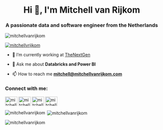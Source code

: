 
<h1 align="center">Hi 👋, I'm Mitchell van Rijkom</h1>
<h3 align="center">A passionate data and software engineer from the Netherlands</h3>

<p align="left"> <img src="https://komarev.com/ghpvc/?username=mitchellvanrijkom&label=Profile%20views&color=0e75b6&style=flat" alt="mitchellvanrijkom" /> </p>

<!-- <p align="left"> <a href="https://github.com/ryo-ma/github-profile-trophy"><img src="https://github-profile-trophy.vercel.app/?username=mitchellvanrijkom" alt="mitchellvanrijkom" /></a> </p> -->

<p align="left"> <a href="https://twitter.com/mitchellvrijkom" target="blank"><img src="https://img.shields.io/twitter/follow/mitchellvrijkom?logo=twitter&style=for-the-badge" alt="mitchellvrijkom" /></a> </p>

- 🔭 I’m currently working at [TheNextGen](https://www.thenextgen.nl/)

- 💬 Ask me about **Databricks and Power BI**

- 📫 How to reach me **mitchell@mitchellvanrijkom.com**

<h3 align="left">Connect with me:</h3>
<p align="left">
<a href="https://twitter.com/mitchellvrijkom" target="blank"><img align="center" src="https://raw.githubusercontent.com/rahuldkjain/github-profile-readme-generator/master/src/images/icons/Social/twitter.svg" alt="mitchellvrijkom" height="30" width="40" /></a>
<a href="https://linkedin.com/in/mitchellvrijkom" target="blank"><img align="center" src="https://raw.githubusercontent.com/rahuldkjain/github-profile-readme-generator/master/src/images/icons/Social/linked-in-alt.svg" alt="mitchellvrijkom" height="30" width="40" /></a>
<a href="https://fb.com/mitchellvrijkom" target="blank"><img align="center" src="https://raw.githubusercontent.com/rahuldkjain/github-profile-readme-generator/master/src/images/icons/Social/facebook.svg" alt="mitchellvrijkom" height="30" width="40" /></a>
<a href="https://instagram.com/mitchellvr" target="blank"><img align="center" src="https://raw.githubusercontent.com/rahuldkjain/github-profile-readme-generator/master/src/images/icons/Social/instagram.svg" alt="mitchellvrijkom" height="30" width="40" /></a>
</p>

<!-- 
<h3 align="left">Support:</h3>
<p><a href="https://www.buymeacoffee.com/mitchellvanrijkom"> <img align="left" src="https://cdn.buymeacoffee.com/buttons/v2/default-yellow.png" height="50" width="210" alt="mitchellvanrijkom" /></a></p><br><br>
 -->
<p><img align="left" src="https://github-readme-stats.vercel.app/api/top-langs?username=mitchellvanrijkom&show_icons=true&locale=en&layout=compact" alt="mitchellvanrijkom" /></p>

<p>&nbsp;<img align="center" src="https://github-readme-stats.vercel.app/api?username=mitchellvanrijkom&show_icons=true&locale=en" alt="mitchellvanrijkom" /></p>

<p><img align="center" src="https://github-readme-streak-stats.herokuapp.com/?user=mitchellvanrijkom&" alt="mitchellvanrijkom" /></p>
